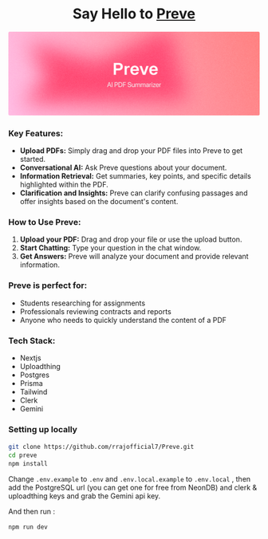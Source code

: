 <h1 align="center">Say Hello to <a href="https://preve.onrender.com/">Preve</a>
</h1>
 <img width="1000" alt="header image" src="/header.png">
 

### **Key Features:**

* **Upload PDFs:** Simply drag and drop your PDF files into Preve to get started.
* **Conversational AI:** Ask Preve questions about your document.
* **Information Retrieval:** Get summaries, key points, and specific details highlighted within the PDF.
* **Clarification and Insights:** Preve can clarify confusing passages and offer insights based on the document's content.

### **How to Use Preve:**

1. **Upload your PDF:** Drag and drop your file or use the upload button.
2. **Start Chatting:** Type your question in the chat window.
3. **Get Answers:** Preve will analyze your document and provide relevant information.

### **Preve is perfect for:**

* Students researching for assignments
* Professionals reviewing contracts and reports
* Anyone who needs to quickly understand the content of a PDF


### **Tech Stack:**

- Nextjs
- Uploadthing
- Postgres
- Prisma
- Tailwind
- Clerk
- Gemini 

### **Setting up locally**

```bash
git clone https://github.com/rrajofficial7/Preve.git
cd preve
npm install
```

Change `.env.example` to `.env` and `.env.local.example` to `.env.local` , then add the PostgreSQL url (you can get one for free from NeonDB) and clerk & uploadthing keys and grab the Gemini api key.

And then run :
```bash
npm run dev
```
